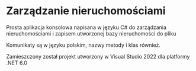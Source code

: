# Zarządzanie nieruchomościami 
 Prosta aplikacja konsolowa napisana w języku C# do zarządzania nieruchomościami i zapisem utworzonej bazy nieruchomości do pliku

Komunikaty są w języku polskim, nazwy metody i klas również.

Zamieszczony został projekt utworzony w Visual Studio 2022 dla platformy .NET 6.0
